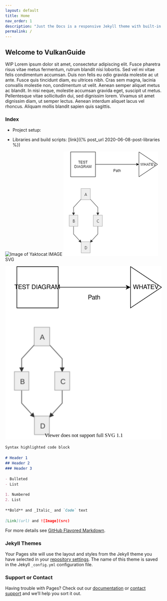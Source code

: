 ```yaml
---
layout: default
title: Home
nav_order: 1
description: "Just the Docs is a responsive Jekyll theme with built-in search that is easily customizable and hosted on GitHub Pages."
permalink: /
---
```



## Welcome to VulkanGuide

WIP
Lorem ipsum dolor sit amet, consectetur adipiscing elit. Fusce pharetra risus vitae metus fermentum, rutrum blandit nisi lobortis. Sed vel mi vitae felis condimentum accumsan. Duis non felis eu odio gravida molestie ac ut ante. Fusce quis tincidunt diam, eu ultrices nibh. Cras sem magna, lacinia convallis molestie non, condimentum ut velit. Aenean semper aliquet metus ac blandit. In nisi neque, molestie accumsan gravida eget, suscipit ut metus. Pellentesque vitae sollicitudin dui, sed dignissim lorem. Vivamus sit amet dignissim diam, ut semper lectus. Aenean interdum aliquet lacus vel rhoncus. Aliquam mollis blandit sapien quis sagittis.



### Index


- Project setup: 

- Libraries and build scripts: [link]({% post_url 2020-06-08-post-libraries %})


![Image of Yaktocat](https://octodex.github.com/images/yaktocat.png)
IMAGE
![My helpful screenshot](/diagrams/test.png)
SVG

![My helpful screenshot](/diagrams/test.svg)

```markdown
Syntax highlighted code block

# Header 1
## Header 2
### Header 3

- Bulleted
- List

1. Numbered
2. List

**Bold** and _Italic_ and `Code` text

[Link](url) and ![Image](src)
```

For more details see [GitHub Flavored Markdown](https://guides.github.com/features/mastering-markdown/).

### Jekyll Themes

Your Pages site will use the layout and styles from the Jekyll theme you have selected in your [repository settings](https://github.com/vblanco20-1/vulkan-guide/settings). The name of this theme is saved in the Jekyll `_config.yml` configuration file.

### Support or Contact

Having trouble with Pages? Check out our [documentation](https://help.github.com/categories/github-pages-basics/) or [contact support](https://github.com/contact) and we’ll help you sort it out.
